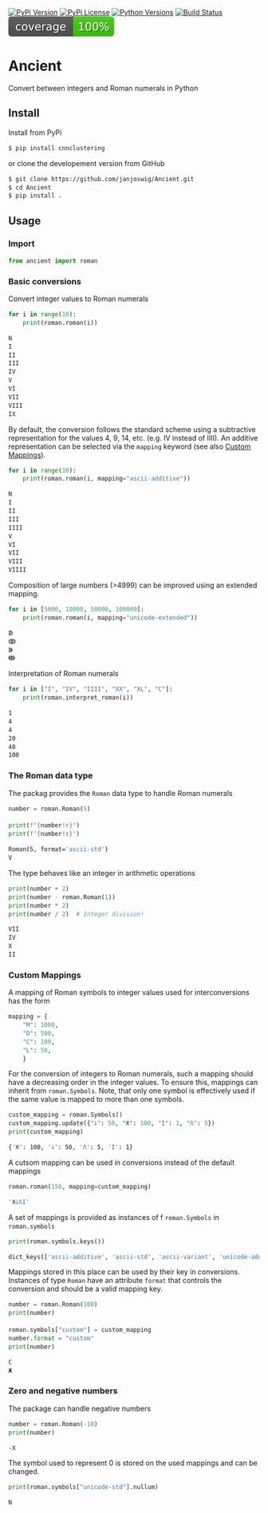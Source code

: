 [![PyPi Version](https://img.shields.io/pypi/v/ancient.svg)](https://pypi.org/project/ancient/)
[![PyPi License](https://img.shields.io/pypi/l/ancient.svg)](https://pypi.org/project/ancient/)
[![Python Versions](https://img.shields.io/pypi/pyversions/ancient.svg)](https://pypi.org/project/ancient/)
[![Build Status](https://travis-ci.com/janjoswig/Ancient.svg?branch=main)](https://travis-ci.com/janjoswig/Ancient)
[![Code Coverage](https://raw.githubusercontent.com/janjoswig/Ancient/master/badges/coverage.svg)](https://github.com/janjoswig/Ancient)

# Ancient
Convert between integers and Roman numerals in Python

## Install

Install from PyPi

```bash
$ pip install cnnclustering
```

or clone the developement version from GitHub

```bash
$ git clone https://github.com/janjoswig/Ancient.git
$ cd Ancient
$ pip install .
```
## Usage

### Import
```python
from ancient import roman
```

### Basic conversions

Convert integer values to Roman numerals

```python
for i in range(10):
    print(roman.roman(i))
```

```bash
N
I
II
III
IV
V
VI
VII
VIII
IX
```

By default, the conversion follows the standard scheme using a subtractive representation for the values 4, 9, 14, etc. (e.g. IV instead of IIII). An additive representation can be selected via the `mapping` keyword (see also [Custom Mappings](#Mappings)).

```python
for i in range(10):
    print(roman.roman(i, mapping="ascii-additive"))
```

```bash
N
I
II
III
IIII
V
VI
VII
VIII
VIIII
```

Composition of large numbers (>4999) can be improved using an extended mapping.

```python
for i in [5000, 10000, 50000, 100000]:
    print(roman.roman(i, mapping="unicode-extended"))
```

```bash
ↁ
ↂ
ↇ
ↈ
```

Interpretation of Roman numerals

```python
for i in ["I", "IV", "IIII", "XX", "XL", "C"]:
    print(roman.interpret_roman(i))
```

```bash
1
4
4
20
40
100
```

### The Roman data type

The packag provides the `Roman` data type to handle Roman numerals

```python
number = roman.Roman(5)

print(f"{number!r}")
print(f"{number!s}")
```

```bash
Roman(5, format='ascii-std')
V
```

The type behaves like an integer in arithmetic operations

```python
print(number + 2)
print(number - roman.Roman(1))
print(number * 2)
print(number / 2)  # Integer division!
```

```bash
VII
IV
X
II
```

### <a name="Mappings"></a> Custom Mappings

A mapping of Roman symbols to integer values used for interconversions has the form

```python
mapping = {
    "M": 1000,
    "D": 500,
    "C": 100,
    "L": 50,
    }
```

For the conversion of integers to Roman numerals, such a mapping should have a decreasing order in the integer values. To ensure this, mappings can inherit from `roman.Symbols`. Note, that only one symbol is effectively used if the same value is mapped to more than one symbols.

```python
custom_mapping = roman.Symbols()
custom_mapping.update({"ↆ": 50, "Ж": 100, "I": 1, "Ʌ": 5})
print(custom_mapping)
```

```bash
{'Ж': 100, 'ↆ': 50, 'Ʌ': 5, 'I': 1}
```

A cutsom mapping can be used in conversions instead of the default mappings

```python
roman.roman(156, mapping=custom_mapping)
```

```bash
'ЖↆɅI'
```

A set of mappings is provided as instances of f `roman.Symbols` in `roman.symbols`

```python
print(roman.symbols.keys())
```

```bash
dict_keys(['ascii-additive', 'ascii-std', 'ascii-variant', 'unicode-additive', 'unicode-std', 'unicode-extended', 'unicode-extended-claudian'])
```

Mappings stored in this place can be used by their key in conversions. Instances of type `Roman` have an attribute `format` that controls the conversion and should be a valid mapping key.

```python
number = roman.Roman(100)
print(number)

roman.symbols["custom"] = custom_mapping
number.format = "custom"
print(number)
```

```bash
C
Ж
```

### Zero and negative numbers

The package can handle negative numbers

```python
number = roman.Roman(-10)
print(number)
```

```bash
-X
```

The symbol used to represent 0 is stored on the used mappings and can be changed.

```python
print(roman.symbols["unicode-std"].nullum)
```

```bash
N
```
